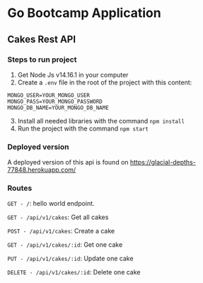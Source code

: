 # Go Bootcamp Application
## Cakes Rest API
### Steps to run project
1. Get Node Js v14.16.1 in your computer
2. Create a `.env` file in the root of the project with this content:
````
MONGO_USER=YOUR_MONGO_USER
MONGO_PASS=YOUR_MONGO_PASSWORD
MONGO_DB_NAME=YOUR_MONGO_DB_NAME
````
3. Install all needed libraries with the command `npm install`
4. Run the project with the command `npm start`

### Deployed version
A deployed version of this api is found on  https://glacial-depths-77848.herokuapp.com/

### Routes
`GET - /`: hello world endpoint.

`GET - /api/v1/cakes`: Get all cakes

`POST - /api/v1/cakes`: Create a cake

`GET - /api/v1/cakes/:id`: Get one cake

`PUT - /api/v1/cakes/:id`: Update one cake

`DELETE - /api/v1/cakes/:id`: Delete one cake
